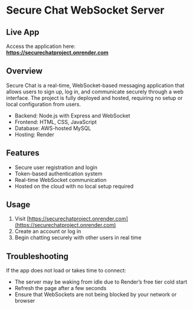 # Secure Chat WebSocket Server

## Live App  
Access the application here:  
**https://securechatproject.onrender.com**

## Overview  
Secure Chat is a real-time, WebSocket-based messaging application that allows users to sign up, log in, and communicate securely through a web interface. The project is fully deployed and hosted, requiring no setup or local configuration from users.

- Backend: Node.js with Express and WebSocket  
- Frontend: HTML, CSS, JavaScript  
- Database: AWS-hosted MySQL  
- Hosting: Render

## Features  
- Secure user registration and login  
- Token-based authentication system  
- Real-time WebSocket communication  
- Hosted on the cloud with no local setup required  

## Usage  
1. Visit [https://securechatproject.onrender.com](https://securechatproject.onrender.com)  
2. Create an account or log in  
3. Begin chatting securely with other users in real time  

## Troubleshooting  
If the app does not load or takes time to connect:  
- The server may be waking from idle due to Render’s free tier cold start  
- Refresh the page after a few seconds  
- Ensure that WebSockets are not being blocked by your network or browser  
